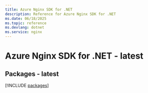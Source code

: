 ```yaml
---
title: Azure Nginx SDK for .NET
description: Reference for Azure Nginx SDK for .NET
ms.date: 06/18/2025
ms.topic: reference
ms.devlang: dotnet
ms.service: nginx
---
```

# Azure Nginx SDK for .NET - latest
## Packages - latest
[!INCLUDE [packages](nginx-index.md)]